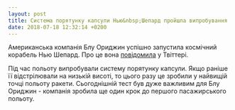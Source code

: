 ```yaml
---
layout: post
title: Система порятунку капсули Нью&nbsp;Шепард пройшла випробування
date: 2018-07-18 12:32:14 +0200
---
```


Американська компанія Блу Ориджин успішно запустила космічний корабель Нью Шепард. Про це вона [повідомила](https://twitter.com/blueorigin/status/1019603442824724480) у Твіттері. 

Під час польоту випробували систему порятунку капсули. Якщо раніше її відстрілювали на низькій висоті, то цього разу це зробили у найвищій точці польоту ракети. Сьогоднішній тест був дуже важливим для Блу Ориджин - компанія зробила ще один крок до першого пасажирського польоту.